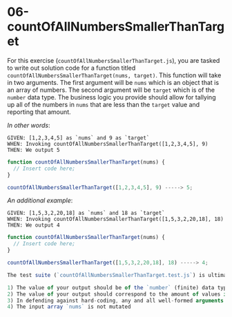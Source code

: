 # 06-countOfAllNumbersSmallerThanTarget

For this exercise (`countOfAllNumbersSmallerThanTarget.js`), you are tasked to write out solution code for a function titled `countOfAllNumbersSmallerThanTarget(nums, target)`. This function will take in two arguments. The first argument will be `nums` which is an object that is an array of numbers. The second argument will be `target` which is of the `number` data type. The business logic you provide should allow for tallying up all of the numbers in `nums` that are less than the `target` value and reporting that amount.

_In other words_:

```
GIVEN: [1,2,3,4,5] as `nums` and 9 as `target`
WHEN: Invoking countOfAllNumbersSmallerThanTarget([1,2,3,4,5], 9)
THEN: We output 5
```

```js
function countOfAllNumbersSmallerThanTarget(nums) {
  // Insert code here;
}

countOfAllNumbersSmallerThanTarget([1,2,3,4,5], 9) -----> 5;
```

_An additional example_:

```
GIVEN: [1,5,3,2,20,18] as `nums` and 18 as `target`
WHEN: Invoking countOfAllNumbersSmallerThanTarget([1,5,3,2,20,18], 18)
THEN: We output 4
```

```js
function countOfAllNumbersSmallerThanTarget(nums) {
  // Insert code here;
}

countOfAllNumbersSmallerThanTarget([1,5,3,2,20,18], 18) -----> 4; 

The test suite (`countOfAllNumbersSmallerThanTarget.test.js`) is ultimately designed to verify four core features and expectations:

1) The value of your output should be of the `number` (finite) data type 
2) The value of your output should correspond to the amount of values in the input array `nums` that are less than the `target` value
3) In defending against hard-coding, any and all well-formed arguments will lead to the accurate amount of values in the input array `nums` that are less than the `target` value (**note**: see the respective test suite for more information)
4) The input array `nums` is not mutated
